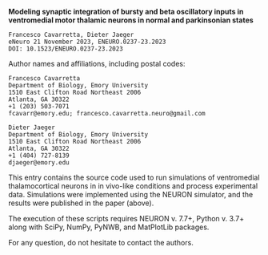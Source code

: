 <b>Modeling synaptic integration of bursty and beta oscillatory inputs in ventromedial motor thalamic neurons in normal and parkinsonian states</b>

    Francesco Cavarretta, Dieter Jaeger
    eNeuro 21 November 2023, ENEURO.0237-23.2023
    DOI: 10.1523/ENEURO.0237-23.2023

Author names and affiliations, including postal codes:

    Francesco Cavarretta
    Department of Biology, Emory University
    1510 East Clifton Road Northeast 2006
    Atlanta, GA 30322
    +1 (203) 503-7071
    fcavarr@emory.edu; francesco.cavarretta.neuro@gmail.com

    Dieter Jaeger
    Department of Biology, Emory University
    1510 East Clifton Road Northeast 2006
    Atlanta, GA 30322
    +1 (404) 727-8139
    djaeger@emory.edu


This entry contains the source code used to run simulations of ventromedial thalamocortical neurons in in vivo-like conditions and process experimental data.
Simulations were implemented using the NEURON simulator, and the results were published in the paper (above).

The execution of these scripts requires NEURON v. 7.7+, Python v. 3.7+ along with SciPy, NumPy, PyNWB, and MatPlotLib packages.

For any question, do not hesitate to contact the authors.

